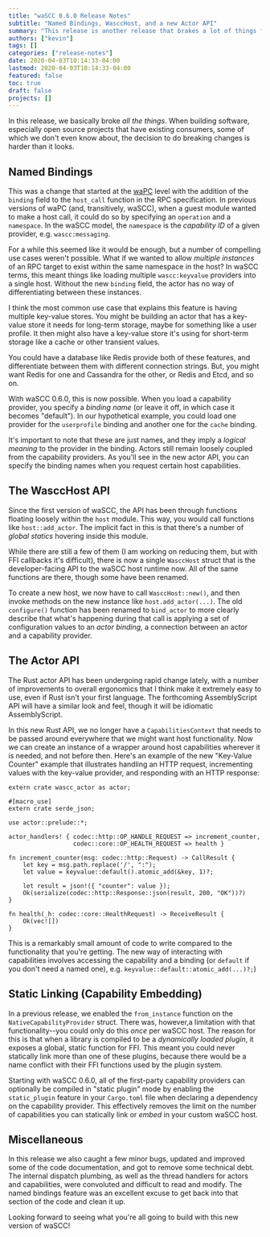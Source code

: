 ```yaml
---
title: "waSCC 0.6.0 Release Notes"
subtitle: "Named Bindings, WasccHost, and a new Actor API"
summary: "This release is another release that brakes a lot of things from previous versions. The main features we added are named bindings, a new host API, and a new actor API."
authors: ["kevin"]
tags: []
categories: ["release-notes"]
date: 2020-04-03T10:14:33-04:00
lastmod: 2020-04-03T10:14:33-04:00
featured: false
toc: true
draft: false
projects: []
---
```

In this release, we basically broke _all the things_. When building software, especially open source projects that have existing consumers, some of which we don't even know about, the decision to do breaking changes is harder than it looks.

## Named Bindings

This was a change that started at the [waPC](https://github.com/wapc) level with the addition of the `binding` field to the `host_call` function in the RPC specification. In previous versions of waPC (and, transitively, waSCC), when a guest module wanted to make a host call, it could do so by specifying an `operation` and a `namespace`. In the waSCC model, the `namespace` is the _capability ID_ of a given provider, e.g. `wascc:messaging`.

For a while this seemed like it would be enough, but a number of compelling use cases weren't possible. What if we wanted to allow _multiple instances_ of an RPC target to exist within the same namespace in the host? In waSCC terms, this meant things like loading multiple `wascc:keyvalue` providers into a single host. Without the new `binding` field, the actor has no way of differentiating between these instances.

I think the most common use case that explains this feature is having multiple key-value stores. You might be building an actor that has a key-value store it needs for long-term storage, maybe for something like a user profile. It then might also have a key-value store it's using for short-term storage like a cache or other transient values.

You could have a database like Redis provide both of these features, and differentiate between them with different connection strings. But, you might want Redis for one and Cassandra for the other, or Redis and Etcd, and so on.

With waSCC 0.6.0, this is now possible. When you load a capability provider, you specify a _binding name_ (or leave it off, in which case it becomes "default"). In our hypothetical example, you could load one provider for the `userprofile` binding and another one for the `cache` binding.

It's important to note that these are just names, and they imply a _logical meaning_ to the provider in the binding. Actors still remain loosely coupled from the capability providers. As you'll see in the new actor API, you can specify the binding names when you request certain host capabilities.

## The WasccHost API

Since the first version of waSCC, the API has been through functions floating loosely within the `host` module. This way, you would call functions like `host::add_actor`. The implicit fact in this is that there's a number of _global statics_ hovering inside this module.

While there are still a few of them (I am working on reducing them, but with FFI callbacks it's difficult), there is now a single `WasccHost` struct that is the developer-facing API to the waSCC host runtime now. All of the same functions are there, though some have been renamed. 

To create a new host, we now have to call `WasccHost::new()`, and then invoke methods on the new instance like `host.add_actor(...)`. The old `configure()` function has been renamed to `bind_actor` to more clearly describe that what's happening during that call is applying a set of configuration values to an _actor binding_, a connection between an actor and a capability provider.

## The Actor API

The Rust actor API has been undergoing rapid change lately, with a number of improvements to overall ergonomics that I think make it extremely easy to use, even if Rust isn't your first language. The forthcoming AssemblyScript API will have a similar look and feel, though it will be idiomatic AssemblyScript.

In this new Rust API, we no longer have a `CapabilitiesContext` that needs to be passed around everywhere that we might want host functionality. Now we can create an instance of a wrapper around host capabilities wherever it is needed, and not before then. Here's an example of the new "Key-Value Counter" example that illustrates handling an HTTP request, incrementing values with the key-value provider, and responding with an HTTP response:

```
extern crate wascc_actor as actor;

#[macro_use]
extern crate serde_json;

use actor::prelude::*;

actor_handlers! { codec::http::OP_HANDLE_REQUEST => increment_counter,
                  codec::core::OP_HEALTH_REQUEST => health }

fn increment_counter(msg: codec::http::Request) -> CallResult {
    let key = msg.path.replace('/', ":");
    let value = keyvalue::default().atomic_add(&key, 1)?;
    
    let result = json!({ "counter": value });
    Ok(serialize(codec::http::Response::json(result, 200, "OK"))?)
}

fn health(_h: codec::core::HealthRequest) -> ReceiveResult {
    Ok(vec![])
}
```

This is a remarkably small amount of code to write compared to the functionality that you're getting. The new way of interacting with capabilities involves accessing the capability and a binding (or `default` if you don't need a named one), e.g. `keyvalue::default::atomic_add(...)?;`)

## Static Linking (Capability Embedding)

In a previous release, we enabled the `from_instance` function on the `NativeCapabilityProvider` struct. There was, however,a limitation with that functionality--you could only do this _once_ per waSCC host. The reason for this is that when a library is compiled to be a _dynamically loaded plugin_, it exposes a global, static function for FFI. This meant you could never statically link more than one of these plugins, because there would be a name conflict with their FFI functions used by the plugin system.

Starting with waSCC 0.6.0, all of the first-party capability providers can optionally be compiled in "static plugin" mode by enabling the `static_plugin` feature in your `Cargo.toml` file when declaring a dependency on the capability provider. This effectively removes the limit on the number of capabilities you can statically link or _embed_ in your custom waSCC host.

## Miscellaneous

In this release we also caught a few minor bugs, updated and improved some of the code documentation, and got to remove some technical debt. The internal dispatch plumbing, as well as the thread handlers for actors and capabilities, were convoluted and difficult to read and modify. The named bindings feature was an excellent excuse to get back into that section of the code and clean it up.

Looking forward to seeing what you're all going to build with this new version of waSCC!